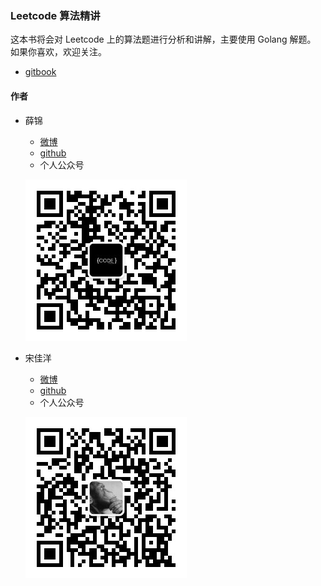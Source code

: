 ### Leetcode 算法精讲

这本书将会对 Leetcode 上的算法题进行分析和讲解，主要使用 Golang 解题。
如果你喜欢，欢迎关注。

- [gitbook](https://legacy.gitbook.com/book/csxuejin/leetcode/details)

#### 作者

* 薛锦

  * [微博](https://weibo.com/1660913012/profile?topnav=1&wvr=6)
  * [github](https://github.com/csxuejin)
  * 个人公众号

  ![GitHub Logo](/pics/easy-hacking.jpg)


* 宋佳洋

  * [微博](https://weibo.com/songjiayang1?refer_flag=1005055010_)
  * [github](https://github.com/songjiayang)
  * 个人公众号
  
  ![第二范式](/pics/第二范式.jpg)


